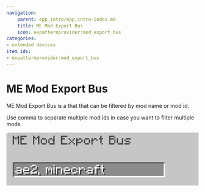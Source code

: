 ```yaml
---
navigation:
    parent: epp_intro/epp_intro-index.md
    title: ME Mod Export Bus
    icon: expatternprovider:mod_export_bus
categories:
- extended devices
item_ids:
- expatternprovider:mod_export_bus
---
```


# ME Mod Export Bus

<GameScene zoom="8" background="transparent">
  <ImportStructure src="../structure/cable_mod_export_bus.snbt"></ImportStructure>
</GameScene>

ME Mod Export Bus is a <ItemLink id="ae2:export_bus" /> that that can be filtered by mod name or mod id.

Use comma to separate multiple mod ids in case you want to filter multiple mods.

![PIC](../pic/mod_bus_name2.png)
